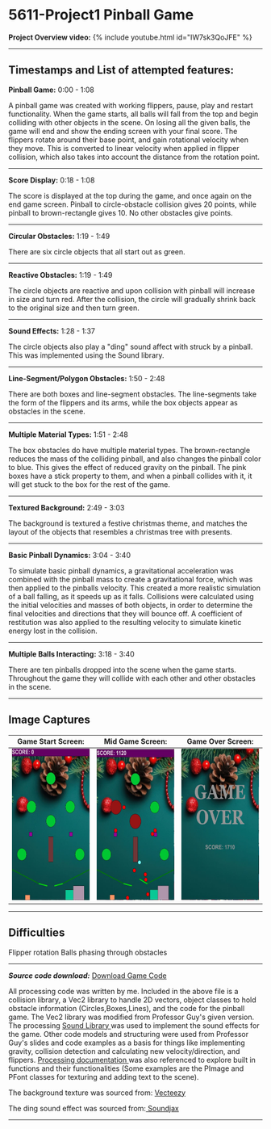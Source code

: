 # 5611-Project1 Pinball Game

**Project Overview video:**
{% include youtube.html id="IW7sk3QoJFE" %}

---

**Timestamps and List of attempted features:**
----
**Pinball Game:** 0:00 - 1:08

A pinball game was created with working flippers, pause, play and restart functionality. When the game starts, all balls will fall from the top and begin colliding with other objects in the scene. On losing all the given balls, the game will end and show the ending screen with your final score. The flippers rotate around their base point, and gain rotational velocity when they move. This is converted to linear velocity when applied in flipper collision, which also takes into account the distance from the rotation point.

---
**Score Display:** 0:18 - 1:08

The score is displayed at the top during the game, and once again on the end game screen. Pinball to circle-obstacle collision gives 20 points, while pinball to brown-rectangle gives 10. No other obstacles give points.

---
**Circular Obstacles:** 1:19 - 1:49

There are six circle objects that all start out as green.

---
**Reactive Obstacles:** 1:19 - 1:49

The circle objects are reactive and upon collision with pinball will increase in size and turn red. After the collision, the circle will gradually shrink back to the original size and then turn green.

---
**Sound Effects:** 1:28 - 1:37

The circle objects also play a "ding" sound affect with struck by a pinball. This was implemented using the Sound library.

---
**Line-Segment/Polygon Obstacles:** 1:50 - 2:48

There are both boxes and line-segment obstacles. The line-segments take the form of the flippers and its arms, while the box objects appear as obstacles in the scene. 

---
**Multiple Material Types:** 1:51 - 2:48

The box obstacles do have multiple material types. The brown-rectangle reduces the mass of the colliding pinball, and also changes the pinball color to blue. This gives the effect of reduced gravity on the pinball. The pink boxes have a stick property to them, and when a pinball collides with it, it will get stuck to the box for the rest of the game.

---
**Textured Background:** 2:49 - 3:03

The background is textured a festive christmas theme, and matches the layout of the objects that resembles a christmas tree with presents.

---
**Basic Pinball Dynamics:** 3:04 - 3:40

To simulate basic pinball dynamics, a gravitational acceleration was combined with the pinball mass to create a gravitational force, which was then applied to the pinballs velocity. This created a more realistic simulation of a ball falling, as it speeds up as it falls. Collisions were calculated using the initial velocities and masses of both objects, in order to determine the final velocities and directions that they will bounce off. A coefficient of restitution was also applied to the resulting velocity to simulate kinetic energy lost in the collision.

---
**Multiple Balls Interacting:** 3:18 - 3:40

There are ten pinballs dropped into the scene when the game starts. Throughout the game they will collide with each other and other obstacles in the scene.

---

Image Captures
---

|Game Start Screen:          | Mid Game Screen:          |Game Over Screen:    | 
|-------------------------|-------------------------|-------------------------------------|
|<img src="./docs/assets/gamestart.JPG" width="200" height="300"> | <img src="./docs/assets/midgame.JPG" width="200" height="300"> |  <img src="./docs/assets/gameover.JPG" width="200" height="300">  |          

---

Difficulties
---
Flipper rotation
Balls phasing through obstacles

---
***Source code download:*** <a href= "CSCI5611_Project_1.pde" download>Download Game Code</a>

All processing code was written by me. Included in the above file is a collision library, a Vec2 library to handle 2D vectors, object classes to hold obstacle information (Circles,Boxes,Lines), and the code for the pinball game. The Vec2 library was modified from Professor Guy's given version. The processing <a href="https://processing.org/reference/libraries/sound/index.html"> Sound Library </a> was used to implement the sound effects for the game. Other code models and structuring were used from Professor Guy's slides and code examples as a basis for things like implementing gravity, collision detection and calculating new velocity/direction, and flippers. <a href="https://processing.org/reference/"> Processing documentation </a> was also referenced to explore built in functions and their functionalities (Some examples are the PImage and PFont classes for texturing and adding text to the scene). 

The background texture was sourced from: <a href="https://www.vecteezy.com/photo/26750034-christmas-fir-branch-background "> Vecteezy </a>

The ding sound effect was sourced from:<a href="http://soundjax.com/ding-1.html"> Soundjax </a> 

---
